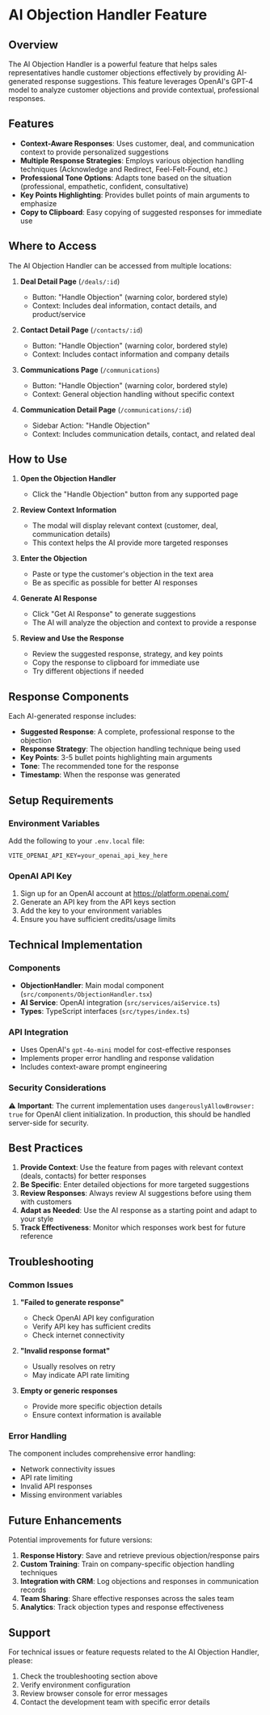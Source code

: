 # AI Objection Handler Feature

## Overview

The AI Objection Handler is a powerful feature that helps sales representatives handle customer objections effectively by providing AI-generated response suggestions. This feature leverages OpenAI's GPT-4 model to analyze customer objections and provide contextual, professional responses.

## Features

- **Context-Aware Responses**: Uses customer, deal, and communication context to provide personalized suggestions
- **Multiple Response Strategies**: Employs various objection handling techniques (Acknowledge and Redirect, Feel-Felt-Found, etc.)
- **Professional Tone Options**: Adapts tone based on the situation (professional, empathetic, confident, consultative)
- **Key Points Highlighting**: Provides bullet points of main arguments to emphasize
- **Copy to Clipboard**: Easy copying of suggested responses for immediate use

## Where to Access

The AI Objection Handler can be accessed from multiple locations:

1. **Deal Detail Page** (`/deals/:id`)

   - Button: "Handle Objection" (warning color, bordered style)
   - Context: Includes deal information, contact details, and product/service

2. **Contact Detail Page** (`/contacts/:id`)

   - Button: "Handle Objection" (warning color, bordered style)
   - Context: Includes contact information and company details

3. **Communications Page** (`/communications`)

   - Button: "Handle Objection" (warning color, bordered style)
   - Context: General objection handling without specific context

4. **Communication Detail Page** (`/communications/:id`)
   - Sidebar Action: "Handle Objection"
   - Context: Includes communication details, contact, and related deal

## How to Use

1. **Open the Objection Handler**

   - Click the "Handle Objection" button from any supported page

2. **Review Context Information**

   - The modal will display relevant context (customer, deal, communication details)
   - This context helps the AI provide more targeted responses

3. **Enter the Objection**

   - Paste or type the customer's objection in the text area
   - Be as specific as possible for better AI responses

4. **Generate AI Response**

   - Click "Get AI Response" to generate suggestions
   - The AI will analyze the objection and context to provide a response

5. **Review and Use the Response**
   - Review the suggested response, strategy, and key points
   - Copy the response to clipboard for immediate use
   - Try different objections if needed

## Response Components

Each AI-generated response includes:

- **Suggested Response**: A complete, professional response to the objection
- **Response Strategy**: The objection handling technique being used
- **Key Points**: 3-5 bullet points highlighting main arguments
- **Tone**: The recommended tone for the response
- **Timestamp**: When the response was generated

## Setup Requirements

### Environment Variables

Add the following to your `.env.local` file:

```env
VITE_OPENAI_API_KEY=your_openai_api_key_here
```

### OpenAI API Key

1. Sign up for an OpenAI account at https://platform.openai.com/
2. Generate an API key from the API keys section
3. Add the key to your environment variables
4. Ensure you have sufficient credits/usage limits

## Technical Implementation

### Components

- **ObjectionHandler**: Main modal component (`src/components/ObjectionHandler.tsx`)
- **AI Service**: OpenAI integration (`src/services/aiService.ts`)
- **Types**: TypeScript interfaces (`src/types/index.ts`)

### API Integration

- Uses OpenAI's `gpt-4o-mini` model for cost-effective responses
- Implements proper error handling and response validation
- Includes context-aware prompt engineering

### Security Considerations

⚠️ **Important**: The current implementation uses `dangerouslyAllowBrowser: true` for OpenAI client initialization. In production, this should be handled server-side for security.

## Best Practices

1. **Provide Context**: Use the feature from pages with relevant context (deals, contacts) for better responses
2. **Be Specific**: Enter detailed objections for more targeted suggestions
3. **Review Responses**: Always review AI suggestions before using them with customers
4. **Adapt as Needed**: Use the AI response as a starting point and adapt to your style
5. **Track Effectiveness**: Monitor which responses work best for future reference

## Troubleshooting

### Common Issues

1. **"Failed to generate response"**

   - Check OpenAI API key configuration
   - Verify API key has sufficient credits
   - Check internet connectivity

2. **"Invalid response format"**

   - Usually resolves on retry
   - May indicate API rate limiting

3. **Empty or generic responses**
   - Provide more specific objection details
   - Ensure context information is available

### Error Handling

The component includes comprehensive error handling:

- Network connectivity issues
- API rate limiting
- Invalid API responses
- Missing environment variables

## Future Enhancements

Potential improvements for future versions:

1. **Response History**: Save and retrieve previous objection/response pairs
2. **Custom Training**: Train on company-specific objection handling techniques
3. **Integration with CRM**: Log objections and responses in communication records
4. **Team Sharing**: Share effective responses across the sales team
5. **Analytics**: Track objection types and response effectiveness

## Support

For technical issues or feature requests related to the AI Objection Handler, please:

1. Check the troubleshooting section above
2. Verify environment configuration
3. Review browser console for error messages
4. Contact the development team with specific error details
